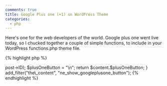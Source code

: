 ```yaml
---
comments: true
title: Google Plus one (+1) on WordPress Theme
categories:
  - php
---
```

Here's one for the web developers of the world. Google plus one went live today, so I chucked together a couple of simple functions, to include in your WordPress functions.php theme file.

{% highlight php %}

<?php
  
function ne_addGooglePLusOneHeader() {
	echo "\n";
} 

add_action("wp_head", "ne_addGooglePLusOneHeader");

function ne_show_googleplusone_button {
	// display Google plus one (+1) at the bottom of the_content()
	global $wp_query;
	//set the size of the button: small, medium, standard, tall
	// (more info here: http://code.google.com/apis/+1button/#script-parameters)
	$size = "medium";
	$postUrl = get_permalink($wp_query->post->ID);
	$plusOneButton = "<g:plusone size=\"$size\" count=\"true\" href=\"$postUrl\"></g:plusone>\n";
	return $content.$plusOneButton;
}

add_filter("the\_content", "ne_show_googleplusone_button");
  
{% endhighlight %}
